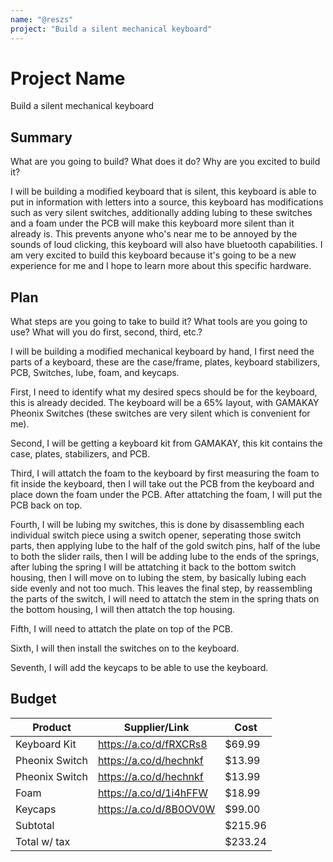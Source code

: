 ```yaml
---
name: "@reszs"
project: "Build a silent mechanical keyboard"
---
```


# Project Name

Build a silent mechanical keyboard

## Summary

What are you going to build? What does it do? Why are you excited to build it?

I will be building a modified keyboard that is silent, this keyboard is able to put in information with letters into a source, this keyboard has modifications such as
very silent switches, additionally adding lubing to these switches and a foam under the PCB will make this keyboard more silent than it already is. This prevents
anyone who's near me to be annoyed by the sounds of loud clicking, this keyboard will also have bluetooth capabilities. I am very excited to build this keyboard 
because it's going to be a new experience for me and I hope to learn more about this specific hardware. 

## Plan

What steps are you going to take to build it? What tools are you going to use? What will you do first, second, third, etc.?

I will be building a modified mechanical keyboard by hand, I first need the parts of a keyboard, these are the case/frame, plates, keyboard stabilizers, PCB, Switches,
lube, foam, and keycaps.

First, I need to identify what my desired specs should be for the keyboard, this is already decided. The keyboard will be a 65% layout, with GAMAKAY Pheonix Switches 
(these switches are very silent which is convenient for me). 

Second, I will be getting a keyboard kit from GAMAKAY, this kit contains the case, plates, stabilizers, and PCB.

Third, I will attatch the foam to the keyboard by first measuring the foam to fit inside the keyboard, then I will take out the PCB from the keyboard and place down 
the foam under the PCB. After attatching the foam, I will put the PCB back on top.

Fourth, I will be lubing my switches, this is done by disassembling each individual switch piece using a switch opener, seperating those switch parts, then applying
lube to the half of the gold switch pins, half of the lube to both the slider rails, then I will be adding lube to the ends of the springs, after lubing the spring
I will be attatching it back to the bottom switch housing, then I will move on to lubing the stem, by basically lubing each side evenly and not too much. This leaves
the final step, by reassembling the parts of the switch, I will need to attatch the stem in the spring thats on the bottom housing, I will then attatch the top housing.

Fifth, I will need to attatch the plate on top of the PCB.

Sixth, I will then install the switches on to the keyboard.

Seventh, I will add the keycaps to be able to use the keyboard.

## Budget

| Product         | Supplier/Link                         | Cost   |
| --------------- | ------------------------------------- | ------ |
|  Keyboard Kit   | https://a.co/d/fRXCRs8                | $69.99 |
|  Pheonix Switch | https://a.co/d/hechnkf                | $13.99 |
|  Pheonix Switch | https://a.co/d/hechnkf                | $13.99 |
|  Foam           | https://a.co/d/1i4hFFW                | $18.99 |
|  Keycaps        | https://a.co/d/8B0OV0W                | $99.00 |
|  Subtotal       |                                       | $215.96|
|  Total w/ tax   |                                       | $233.24|
